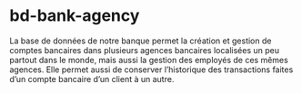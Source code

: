 # bd-bank-agency

La base de données de notre banque permet la création et gestion de comptes bancaires dans plusieurs agences bancaires localisées un peu partout dans le monde, mais aussi la gestion des employés de ces mêmes agences. Elle permet aussi de conserver l’historique des transactions faites d’un compte bancaire d’un client à un autre.
